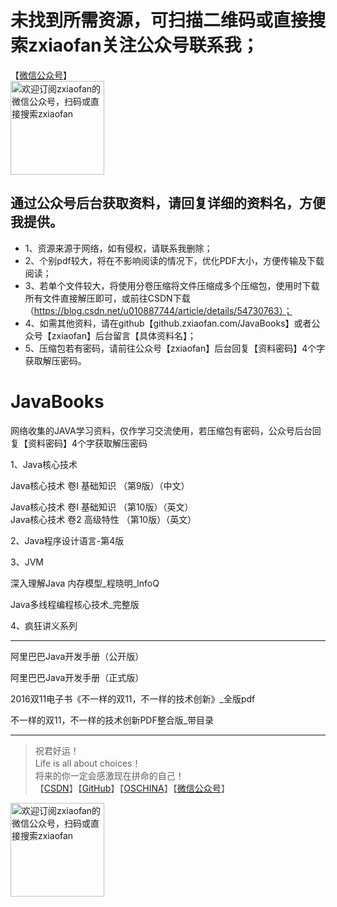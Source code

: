 
# 未找到所需资源，可扫描二维码或直接搜索zxiaofan关注公众号联系我；    
【[微信公众号](http://tc.zxiaofan.com/tc/zxiaofan_dyh.jpg)】    
<img src="http://tc.zxiaofan.com/tc/zxiaofan_dyh.jpg"  height="150" width="150" alt="欢迎订阅zxiaofan的微信公众号，扫码或直接搜索zxiaofan">
## 通过公众号后台获取资料，请回复详细的资料名，方便我提供。

- 1、资源来源于网络，如有侵权，请联系我删除；
- 2、个别pdf较大，将在不影响阅读的情况下，优化PDF大小，方便传输及下载阅读；
- 3、若单个文件较大，将使用分卷压缩将文件压缩成多个压缩包，使用时下载所有文件直接解压即可，或前往CSDN下载（https://blog.csdn.net/u010887744/article/details/54730763）；
- 4、如需其他资料，请在github【github.zxiaofan.com/JavaBooks】或者公众号【zxiaofan】后台留言【具体资料名】；
- 5、压缩包若有密码，请前往公众号【zxiaofan】后台回复【资料密码】4个字获取解压密码。


# JavaBooks
网络收集的JAVA学习资料，仅作学习交流使用，若压缩包有密码，公众号后台回复【资料密码】4个字获取解压密码  

1、Java核心技术

Java核心技术 卷I 基础知识 （第9版）（中文）

Java核心技术 卷I 基础知识 （第10版）（英文）  
Java核心技术 卷2 高级特性 （第10版）（英文）  


2、Java程序设计语言-第4版



3、JVM

深入理解Java 内存模型_程晓明_InfoQ

Java多线程编程核心技术_完整版

4、疯狂讲义系列

------------------------------------

阿里巴巴Java开发手册（公开版）

阿里巴巴Java开发手册（正式版）

2016双11电子书《不一样的双11，不一样的技术创新》_全版pdf  

不一样的双11，不一样的技术创新PDF整合版_带目录  

    
---
>祝君好运！<br>
Life is all about choices！<br>
将来的你一定会感激现在拼命的自己！<br>
【[CSDN](https://blog.csdn.net/u010887744)】【[GitHub](https://github.com/zxiaofan)】【[OSCHINA](https://my.oschina.net/zxiaofan)】【[微信公众号](http://tc.zxiaofan.com/tc/zxiaofan_dyh.jpg)】    
<img src="http://tc.zxiaofan.com/tc/zxiaofan_dyh.jpg"  height="150" width="150" alt="欢迎订阅zxiaofan的微信公众号，扫码或直接搜索zxiaofan">

